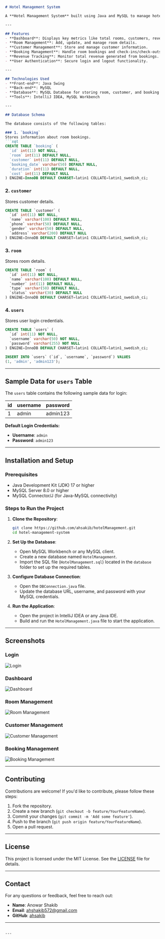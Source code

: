 

```markdown
# Hotel Management System

A **Hotel Management System** built using Java and MySQL to manage hotel operations efficiently. This system provides a user-friendly interface for handling room bookings, customer details, and revenue tracking.

---

## Features
- **Dashboard**: Displays key metrics like total rooms, customers, revenue, and recent bookings.
- **Room Management**: Add, update, and manage room details.
- **Customer Management**: Store and manage customer information.
- **Booking Management**: Handle room bookings and check-ins/check-outs.
- **Revenue Tracking**: Monitor total revenue generated from bookings.
- **User Authentication**: Secure login and logout functionality.

---

## Technologies Used
- **Front-end**: Java Swing
- **Back-end**: MySQL
- **Database**: MySQL Database for storing room, customer, and booking details.
- **Tools**: IntelliJ IDEA, MySQL Workbench

---

## Database Schema

The database consists of the following tables:

### 1. `booking`
Stores information about room bookings.
```sql
CREATE TABLE `booking` (
  `id` int(11) NOT NULL,
  `room` int(11) DEFAULT NULL,
  `customer` int(11) DEFAULT NULL,
  `booking_date` varchar(50) DEFAULT NULL,
  `duration` int(11) DEFAULT NULL,
  `cost` int(11) DEFAULT NULL
) ENGINE=InnoDB DEFAULT CHARSET=latin1 COLLATE=latin1_swedish_ci;
```

### 2. `customer`
Stores customer details.
```sql
CREATE TABLE `customer` (
  `id` int(11) NOT NULL,
  `name` varchar(100) DEFAULT NULL,
  `phone` varchar(50) DEFAULT NULL,
  `gender` varchar(50) DEFAULT NULL,
  `address` varchar(200) DEFAULT NULL
) ENGINE=InnoDB DEFAULT CHARSET=latin1 COLLATE=latin1_swedish_ci;
```

### 3. `room`
Stores room details.
```sql
CREATE TABLE `room` (
  `id` int(11) NOT NULL,
  `name` varchar(100) DEFAULT NULL,
  `number` int(11) DEFAULT NULL,
  `type` varchar(50) DEFAULT NULL,
  `status` varchar(30) DEFAULT NULL
) ENGINE=InnoDB DEFAULT CHARSET=latin1 COLLATE=latin1_swedish_ci;
```

### 4. `users`
Stores user login credentials.
```sql
CREATE TABLE `users` (
  `id` int(11) NOT NULL,
  `username` varchar(50) NOT NULL,
  `password` varchar(255) NOT NULL
) ENGINE=InnoDB DEFAULT CHARSET=latin1 COLLATE=latin1_swedish_ci;

INSERT INTO `users` (`id`, `username`, `password`) VALUES
(1, 'admin', 'admin123');

```

---

## Sample Data for `users` Table
The `users` table contains the following sample data for login:

| id  | username | password  |
|-----|----------|-----------|
| 1   | admin    | admin123  |

**Default Login Credentials:**
- **Username**: `admin`
- **Password**: `admin123`

---

## Installation and Setup

### Prerequisites
- Java Development Kit (JDK) 17 or higher
- MySQL Server 8.0 or higher
- MySQL Connector/J (for Java-MySQL connectivity)

### Steps to Run the Project
1. **Clone the Repository**:
   ```bash
   git clone https://github.com/ahsakib/hotelManagement.git
   cd hotel-management-system
   ```

2. **Set Up the Database**:
   - Open MySQL Workbench or any MySQL client.
   - Create a new database named `HotelManagement`.
   - Import the SQL file (`HotelManagement.sql`) located in the `database` folder to set up the required tables.

3. **Configure Database Connection**:
   - Open the `DBConnection.java` file.
   - Update the database URL, username, and password with your MySQL credentials.

4. **Run the Application**:
   - Open the project in IntelliJ IDEA or any Java IDE.
   - Build and run the `HotelManagement.java` file to start the application.

---

## Screenshots

### Login
![Login](/picture/login.png)

### Dashboard
![Dashboard](/picture/dashboard.png)

### Room Management
![Room Management](/picture/rooms.png)

### Customer Management
![Customer Management](/picture/customer.png)

### Booking Management
![Booking Management](/picture/booking.png)

---

## Contributing
Contributions are welcome! If you'd like to contribute, please follow these steps:
1. Fork the repository.
2. Create a new branch (`git checkout -b feature/YourFeatureName`).
3. Commit your changes (`git commit -m 'Add some feature'`).
4. Push to the branch (`git push origin feature/YourFeatureName`).
5. Open a pull request.

---

## License
This project is licensed under the MIT License. See the [LICENSE](LICENSE) file for details.

---

## Contact
For any questions or feedback, feel free to reach out:
- **Name**: Anowar Shakib
- **Email**: ahshakib572@gmail.com
- **GitHub**: [ahsakib](https://github.com/ahsakib)

---
```

---